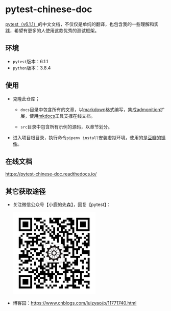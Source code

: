 # pytest-chinese-doc

[pytest（v6.1.1）](https://docs.pytest.org/en/6.1.1/contents.html)的中文文档，不仅仅是单纯的翻译，也包含我的一些理解和实践，希望有更多的人使用这款优秀的测试框架。


## 环境

- `pytest`版本：6.1.1
- `python`版本：3.8.4


## 使用

- 克隆此仓库；

    - `docs`目录中包含所有的文章，以[markdown](https://daringfireball.net/projects/markdown/)格式编写，集成[admonition](https://python-markdown.github.io/extensions/admonition/)扩展，使用[mkdocs](https://github.com/mkdocs/mkdocs)工具支撑在线文档。
  
    - `src`目录中包含所有示例的源码，以章节划分。
  	
- 进入项目根目录，执行命令`pipenv install`安装虚拟环境，使用的是[豆瓣的镜像](https://pypi.doubanio.com/simple/)。

## 在线文档

<https://pytest-chinese-doc.readthedocs.io/>

## 其它获取途径

- 关注微信公众号【小鹿的先森】，回复【pytest】：

    ![wechat](img/wechat.jpg)

- 博客园：<https://www.cnblogs.com/luizyao/p/11771740.html>
